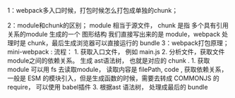 1：webpack多入口时候，打包时候怎么打包成单独的chunk；




2：module和chunk的区别；
module 相当于源文件， chunk 是指 多个具有引用关系的module 生成的一个 图形结构
我们直接写出来的是 module，webpack 处理时是 chunk，最后生成浏览器可以直接运行的 bundle
3：webpack打包原理；
mini-webpack : 
流程：
	1. 获取入口文件， 例如 main.js 
	2. 分析文件，获取文件module之间的依赖关系。 生成 ast语法树， 也就是对应的 chunk .
		1.  获取module 可以用  fs 去读取module， 读取内容是 filePath, code , 获取依赖关系，  一般是 ESM 的模块引入，但是生成函数的时候，需要去转成 COMMONJS 的 require， 可以使用 babel插件
	3. 根据ast 语法树， 处理成最后的 bundle